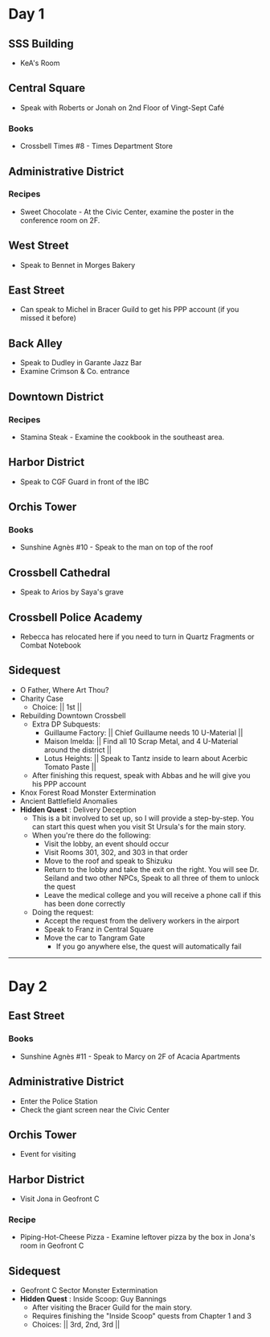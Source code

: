# Day 1
## SSS Building
- KeA's Room
## Central Square
- Speak with Roberts or Jonah on 2nd Floor of Vingt-Sept Café
### Books
- Crossbell Times #8 - Times Department Store
## Administrative District
### Recipes
- Sweet Chocolate - At the Civic Center, examine the poster in the conference room on 2F.
## West Street
- Speak to Bennet in Morges Bakery
## East Street
- Can speak to Michel in Bracer Guild to get his PPP account (if you missed it before)
## Back Alley
- Speak to Dudley in Garante Jazz Bar
- Examine Crimson & Co. entrance
## Downtown District
### Recipes
- Stamina Steak - Examine the cookbook in the southeast area.
## Harbor District
- Speak to CGF Guard in front of the IBC
## Orchis Tower
### Books
- Sunshine Agnès #10 - Speak to the man on top of the roof
## Crossbell Cathedral
- Speak to Arios by Saya's grave
## Crossbell Police Academy
- Rebecca has relocated here if you need to turn in Quartz Fragments or Combat Notebook
## Sidequest
- O Father, Where Art Thou?
- Charity Case
  - Choice: || 1st ||
- Rebuilding Downtown Crossbell
  - Extra DP Subquests:
    - Guillaume Factory: || Chief Guillaume needs 10 U-Material ||
    - Maison Imelda: || Find all 10 Scrap Metal, and 4 U-Material around the district ||
    - Lotus Heights: || Speak to Tantz inside to learn about Acerbic Tomato Paste ||
  - After finishing this request, speak with Abbas and he will give you his PPP account
- Knox Forest Road Monster Extermination
- Ancient Battlefield Anomalies
- **Hidden Quest** : Delivery Deception
  - This is a bit involved to set up, so I will provide a step-by-step. You can start this quest when you visit St Ursula's for the main story.
  - When you're there do the following:
    - Visit the lobby, an event should occur
    - Visit Rooms 301, 302, and 303 in that order
    - Move to the roof and speak to Shizuku
    - Return to the lobby and take the exit on the right. You will see Dr. Seiland and two other NPCs, Speak to all three of them to unlock the quest
    - Leave the medical college and you will receive a phone call if this has been done correctly
  - Doing the request:
    - Accept the request from the delivery workers in the airport
    - Speak to Franz in Central Square
    - Move the car to Tangram Gate
      - If you go anywhere else, the quest will automatically fail
----------------------------------------------------------------------------------
# Day 2
## East Street
### Books
- Sunshine Agnès #11 - Speak to Marcy on 2F of Acacia Apartments
## Administrative District
- Enter the Police Station
- Check the giant screen near the Civic Center
## Orchis Tower
- Event for visiting
## Harbor District
- Visit Jona in Geofront C
### Recipe
- Piping-Hot-Cheese Pizza - Examine leftover pizza by the box in Jona's room in Geofront C
## Sidequest
- Geofront C Sector Monster Extermination
- **Hidden Quest** : Inside Scoop: Guy Bannings
  - After visiting the Bracer Guild for the main story.
  - Requires finishing the "Inside Scoop" quests from Chapter 1 and 3
  - Choices: || 3rd, 2nd, 3rd ||